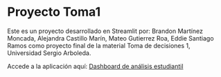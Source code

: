 # Proyecto Toma1

Este es un proyecto desarrollado en Streamlit por:
Brandon Martínez Moncada, Alejandra Castillo Marín, Mateo Gutierrez Roa, Eddie Santiago Ramos como proyecto final de la material Toma de decisiones 1, Universidad Sergio Arboleda.

Accede a la aplicación aquí: [Dashboard de análisis estudiantil](https://proyecto-toma1-3rubudtjaz3tr2b62he7nj.streamlit.app)
